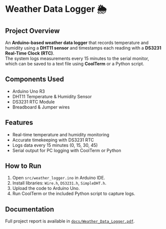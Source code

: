 # Weather Data Logger 🌦️

## Project Overview
An **Arduino-based weather data logger** that records temperature and humidity using a **DHT11 sensor** and timestamps each reading with a **DS3231 Real-Time Clock (RTC)**.  
The system logs measurements every 15 minutes to the serial monitor, which can be saved to a text file using **CoolTerm** or a Python script.

## Components Used
- Arduino Uno R3
- DHT11 Temperature & Humidity Sensor
- DS3231 RTC Module
- Breadboard & Jumper wires

## Features
- Real-time temperature and humidity monitoring
- Accurate timekeeping with DS3231 RTC
- Logs data every 15 minutes (0, 15, 30, 45)
- Serial output for PC logging with CoolTerm or Python

## How to Run
1. Open `src/weather_logger.ino` in Arduino IDE.
2. Install libraries: `Wire.h`, `DS3231.h`, `SimpleDHT.h`.
3. Upload the code to Arduino Uno.
4. Run CoolTerm or the included Python script to capture logs.

## Documentation
Full project report is available in [`docs/Weather_Data_Logger.pdf`](docs/Weather_Data_Logger.pdf).
